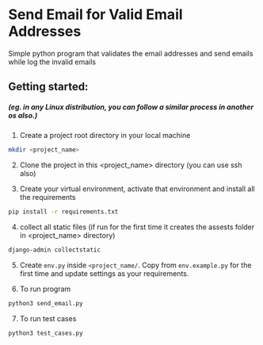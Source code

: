 # Send Email for Valid Email Addresses

Simple python program that validates the email addresses and send emails while log the invalid emails

## Getting started:
##### (eg. in any Linux distribution, you can follow a similar process in another os also.)

1. Create a project root directory in your local machine
```bash
mkdir <project_name> 
```
2. Clone the project in this <project_name> directory (you can use ssh also)
   
3. Create your virtual environment, activate that environment and install all the requirements
```bash
pip install -r requirements.txt
``` 
4. collect all static files (if run for the first time it creates the assests folder in <project_name> directory)
```bash
django-admin collectstatic
```
5. Create `env.py` inside `<project_name/`. Copy from `env.example.py` for the first time and update settings as your requirements.

6. To run program 
```bash
python3 send_email.py
```
7. To run test cases
```bash 
python3 test_cases.py
```
